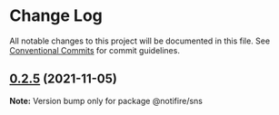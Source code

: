 # Change Log

All notable changes to this project will be documented in this file.
See [Conventional Commits](https://conventionalcommits.org) for commit guidelines.

## [0.2.5](https://github.com/novuhq/notifire/compare/v0.2.4...v0.2.5) (2021-11-05)

**Note:** Version bump only for package @notifire/sns
